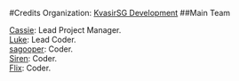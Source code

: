 #Credits
Organization: [KvasirSG Development](http://kvasirsg.com/)
##Main Team

[Cassie](https://github.com/MeCassie):  Lead Project Manager.
<br>
[Luke](https://github.com/Luke0129): Lead Coder.
<br>
[sagooper](https://github.com/sagooper): Coder.
<br>
[Siren](https://github.com/LiaSiren): Coder.
<br>
[Flix](https://github.com/IPFlix): Coder.
